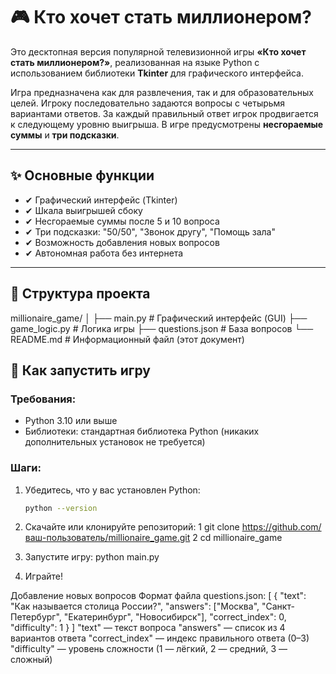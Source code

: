 # 🎮 Кто хочет стать миллионером?

Это десктопная версия популярной телевизионной игры **«Кто хочет стать миллионером?»**, реализованная на языке Python с использованием библиотеки **Tkinter** для графического интерфейса.

Игра предназначена как для развлечения, так и для образовательных целей. Игроку последовательно задаются вопросы с четырьмя вариантами ответов. За каждый правильный ответ игрок продвигается к следующему уровню выигрыша. В игре предусмотрены **несгораемые суммы** и **три подсказки**.

---

## ✨ Основные функции

- ✔ Графический интерфейс (Tkinter)
- ✔ Шкала выигрышей сбоку
- ✔ Несгораемые суммы после 5 и 10 вопроса
- ✔ Три подсказки: "50/50", "Звонок другу", "Помощь зала"
- ✔ Возможность добавления новых вопросов
- ✔ Автономная работа без интернета

---

## 📁 Структура проекта

millionaire_game/
│
├── main.py # Графический интерфейс (GUI)
├── game_logic.py # Логика игры
├── questions.json # База вопросов
└── README.md # Информационный файл (этот документ)


## 🚀 Как запустить игру

### Требования:
- Python 3.10 или выше
- Библиотеки: стандартная библиотека Python (никаких дополнительных установок не требуется)

### Шаги:

1. Убедитесь, что у вас установлен Python:
   ```bash
   python --version

2. Скачайте или клонируйте репозиторий:
   1 git clone https://github.com/ваш-пользователь/millionaire_game.git 
   2 cd millionaire_game

3. Запустите игру:
   python main.py

4. Играйте!

Добавление новых вопросов
Формат файла questions.json:
[
    {
        "text": "Как называется столица России?",
        "answers": ["Москва", "Санкт-Петербург", "Екатеринбург", "Новосибирск"],
        "correct_index": 0,
        "difficulty": 1
    }
]
"text" — текст вопроса
"answers" — список из 4 вариантов ответа
"correct_index" — индекс правильного ответа (0–3)
"difficulty" — уровень сложности (1 — лёгкий, 2 — средний, 3 — сложный)


